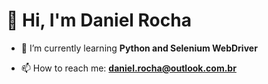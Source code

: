 <h1>👋 Hi, I'm Daniel Rocha</h1>

- 🌱 I’m currently learning **Python and Selenium WebDriver**

- 📫 How to reach me: **daniel.rocha@outlook.com.br**
